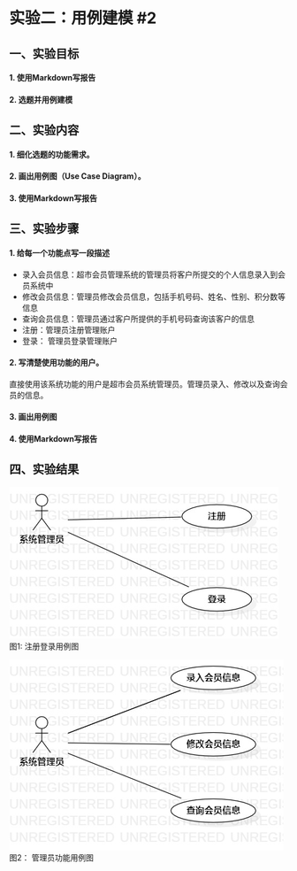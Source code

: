 # 实验二：用例建模 #2

## 一、实验目标
#### 1. 使用Markdown写报告
#### 2. 选题并用例建模

## 二、实验内容
#### 1.  细化选题的功能需求。
#### 2.  画出用例图（Use Case Diagram）。
#### 3.  使用Markdown写报告

## 三、实验步骤
 #### 1.  给每一个功能点写一段描述
 - 录入会员信息：超市会员管理系统的管理员将客户所提交的个人信息录入到会员系统中
 - 修改会员信息：管理员修改会员信息，包括手机号码、姓名、性别、积分数等信息
 - 查询会员信息：管理员通过客户所提供的手机号码查询该客户的信息
 - 注册：管理员注册管理账户
 - 登录： 管理员登录管理账户
 
 #### 2.  写清楚使用功能的用户。
 直接使用该系统功能的用户是超市会员系统管理员。管理员录入、修改以及查询会员的信息。
 
 #### 3. 画出用例图
 
 #### 4.  使用Markdown写报告

## 四、实验结果
![用例图1](./Lab2_UseCaseDiagram1.jpg)  
图1: 注册登录用例图

![用例图2](./Lab2_UseCaseDiagram2.jpg)  
图2： 管理员功能用例图
